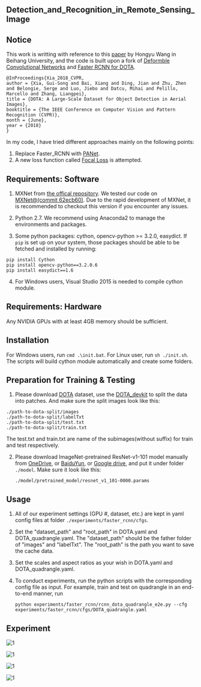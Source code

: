 ## Detection_and_Recognition_in_Remote_Sensing_Image

## Notice 
This work is writting with reference to this [paper](https://arxiv.org/abs/1711.10398) by Hongyu Wang in Beihang University, and the code is built upon a fork of [Deformble Convolutional Networks](https://github.com/msracver/Deformable-ConvNets) and [Faster RCNN for DOTA](https://github.com/jessemelpolio/Faster_RCNN_for_DOTA).  

	@InProceedings{Xia_2018_CVPR,
	author = {Xia, Gui-Song and Bai, Xiang and Ding, Jian and Zhu, Zhen and Belongie, Serge and Luo, Jiebo and Datcu, Mihai and Pelillo, Marcello and Zhang, Liangpei},
	title = {DOTA: A Large-Scale Dataset for Object Detection in Aerial Images},
	booktitle = {The IEEE Conference on Computer Vision and Pattern Recognition (CVPR)},
	month = {June},
	year = {2018}
	}

In my code, I have tried different approaches mainly on the following points:  
1. Replace Faster_RCNN with [PANet](https://arxiv.org/abs/1803.01534).  
2. A new loss function called [Focal Loss](https://arxiv.org/abs/1708.02002) is attempted.    
 
## Requirements: Software

1. MXNet from [the offical repository](https://github.com/dmlc/mxnet). We tested our code on [MXNet@(commit 62ecb60)](https://github.com/dmlc/mxnet/tree/62ecb60). Due to the rapid development of MXNet, it is recommended to checkout this version if you encounter any issues. 

2. Python 2.7. We recommend using Anaconda2 to manage the environments and packages.

3. Some python packages: cython, opencv-python >= 3.2.0, easydict. If `pip` is set up on your system, those packages should be able to be fetched and installed by running:
```
pip install Cython
pip install opencv-python==3.2.0.6
pip install easydict==1.6
```
4. For Windows users, Visual Studio 2015 is needed to compile cython module.


## Requirements: Hardware

Any NVIDIA GPUs with at least 4GB memory should be sufficient. 

## Installation

For Windows users, run ``cmd .\init.bat``. For Linux user, run `sh ./init.sh`. The scripts will build cython module automatically and create some folders.

## Preparation for Training & Testing

<!-- For R-FCN/Faster R-CNN\: -->

1. Please download [DOTA](https://captain-whu.github.io/DOTA/dataset.html) dataset, use the [DOTA_devkit](https://github.com/CAPTAIN-WHU/DOTA_devkit) to split the data into patches. And make sure the split images look like this:
```
./path-to-dota-split/images
./path-to-dota-split/labelTxt
./path-to-dota-split/test.txt
./path-to-dota-split/train.txt
```
The test.txt and train.txt are name of the subimages(without suffix) for train and test respectively.


2. Please download ImageNet-pretrained ResNet-v1-101 model manually from [OneDrive](https://1drv.ms/u/s!Am-5JzdW2XHzhqMEtxf1Ciym8uZ8sg), or [BaiduYun](https://pan.baidu.com/s/1YuB5ib7O-Ori1ZpiGf8Egw#list/path=%2F), or [Google drive](https://drive.google.com/open?id=1b6P-UMaBBpMPlcgvc38dMToPAa_Gyu6F), and put it under folder `./model`. Make sure it look like this:
	```
	./model/pretrained_model/resnet_v1_101-0000.params
	```

## Usage

1. All of our experiment settings (GPU #, dataset, etc.) are kept in yaml config files at folder  `./experiments/faster_rcnn/cfgs`.

2. Set the "dataset_path" and "root_path" in DOTA.yaml and DOTA_quadrangle.yaml. The "dataset_path" should be the father folder of "images" and "labelTxt". The "root_path" is the path you want to save the cache data.

3. Set the scales and aspect ratios as your wish in DOTA.yaml and DOTA_quadrangle.yaml.

4. To conduct experiments, run the python scripts with the corresponding config file as input. For example, train and test on quadrangle in an end-to-end manner, run
    ```
	python experiments/faster_rcnn/rcnn_dota_quadrangle_e2e.py --cfg experiments/faster_rcnn/cfgs/DOTA_quadrangle.yaml
    ```
    <!-- A cache folder would be created automatically to save the model and the log under `output/rfcn_dcn_coco/`. -->

## Experiment
![1](http://m.qpic.cn/psb?/V13MmUWH1KBoey/JnbnLwoALmmeEv172PDLBHh4s2KyvXSSd1rJ3zS0dzw!/b/dL8AAAAAAAAA&bo=VQMABFUDAAQRCT4!&rf=viewer_4)  

![1](http://m.qpic.cn/psb?/V13MmUWH1KBoey/SNLbUi4V6go.5MHB4tEtEGN61A.TK84hst*bxBGB8E0!/b/dL4AAAAAAAAA&bo=AAQABAAEAAQRKR4!&rf=viewer_4)  

![1](http://m.qpic.cn/psb?/V13MmUWH1KBoey/LgAe79Y468s0wL3OEZDVP7FeKcfjexSH*6YjkqLNNiY!/b/dFMBAAAAAAAA&bo=AAQABAAEAAQRKR4!&rf=viewer_4)  

![1](http://m.qpic.cn/psb?/V13MmUWH1KBoey/fCYMq76OLnWj.TlhnkHbaF.YO.7mT3exhNSxTD3IcQ0!/b/dLgAAAAAAAAA&bo=AAQABAAEAAQRKR4!&rf=viewer_4)
